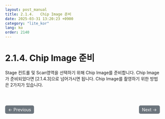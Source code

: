 ```yaml
---
layout: post_manual
title: 2.1.4.	Chip Image 준비
date: 2025-03-31 13:20:23 +0900
category: "lite_kor"
lang: ko
order: 2140
---
```


# 2.1.4. Chip Image 준비

Stage 컨트롤 및 Scan영역을 선택하기 위해 Chip Image를 준비합니다.
Chip Image가 준비되었다면 [2.1.4.3]으로 넘어가시면 됩니다. 
Chip Image를 촬영하기 위한 방법은 2가지가 있습니다. 


<!-- 이전/다음 페이지 버튼 -->
<br/>
<br/>
<div style="display: flex; justify-content: space-between; align-items: center; margin-top: 10;">
  <!-- 이전 페이지 버튼 -->
  <a href="/manuals/manuals_lite_kor/Chapter 2/Chapter 2-1-3/" class="btn btn-primary" style="display: inline-block; padding: 5px 10px; background-color: #6c757d; color: white; text-decoration: none; border-radius: 5px;">
    ← Previous
  </a>

  <!-- 다음 페이지 버튼 -->
  <a href="/manuals/manuals_lite_kor/Chapter 2/Chapter 2-1-4-1/" class="btn btn-primary" style="display: inline-block; padding: 5px 10px; background-color: #6c757d; color: white; text-decoration: none; border-radius: 5px;">
    Next →
  </a>
</div>